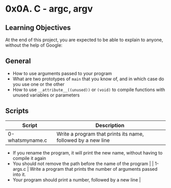# 0x0A. C - argc, argv

## Learning Objectives
At the end of this project, you are expected to be able to explain to anyone, without the help of Google:

## General
 - How to use arguments passed to your program
 - What are two prototypes of `main` that you know of, and in which case do you use one or the other
 - How to use `__attribute__((unused))` or `(void)` to compile functions with unused variables or parameters

## Scripts

| Script | Description |
| ------ | ----------- |
| 0-whatsmyname.c | Write a program that prints its name, followed by a new line
 - If you rename the program, it will print the new name, without having to compile it again
 - You should not remove the path before the name of the program |
| 1-args.c | Write a program that prints the number of arguments passed into it.
  - Your program should print a number, followed by a new line |

